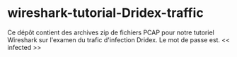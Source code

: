 # wireshark-tutorial-Dridex-traffic
Ce dépôt contient des archives zip de fichiers PCAP pour notre tutoriel Wireshark sur l'examen du trafic d'infection Dridex. Le mot de passe est. << infected >> 
